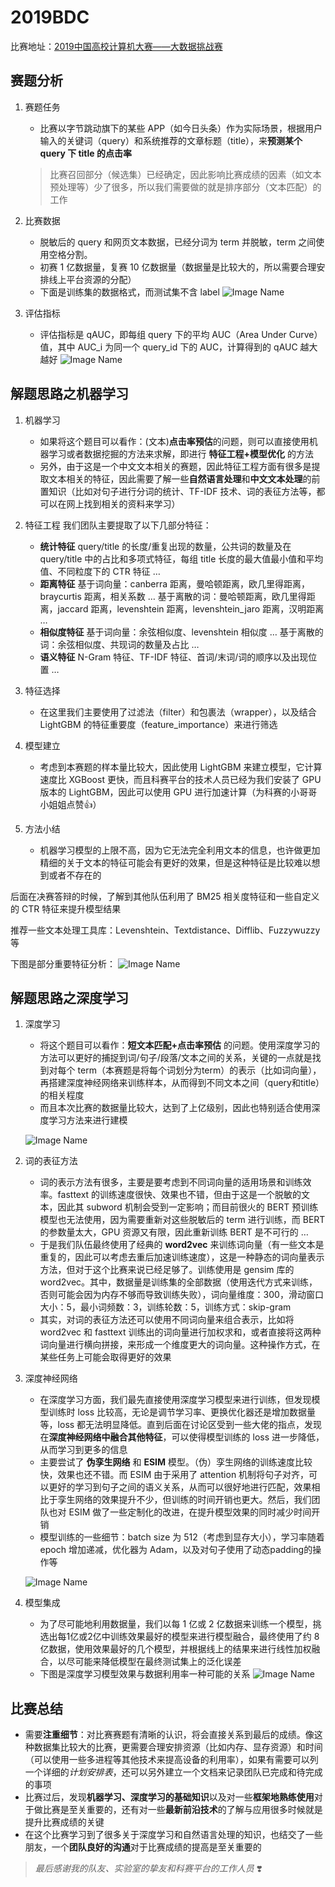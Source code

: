 # 2019BDC
比赛地址：[2019中国高校计算机大赛——大数据挑战赛](https://www.kesci.com/home/competition/5cc51043f71088002c5b8840)

## 赛题分析
1. 赛题任务
	- 比赛以字节跳动旗下的某些 APP（如今日头条）作为实际场景，根据用户输入的关键词（query）和系统推荐的文章标题（title），来**预测某个 query 下 title 的点击率**
	
	>比赛召回部分（候选集）已经确定，因此影响比赛成绩的因素（如文本预处理等）少了很多，所以我们需要做的就是排序部分（文本匹配）的工作
	
2. 比赛数据
	- 脱敏后的 query 和网页文本数据，已经分词为 term 并脱敏，term 之间使用空格分割。
	- 初赛 1 亿数据量，复赛 10 亿数据量（数据量是比较大的，所以需要合理安排线上平台资源的分配）
	- 下面是训练集的数据格式，而测试集不含 label
	![Image Name](https://cdn.kesci.com/upload/image/pz5m26tphi.png?imageView2/0/w/1280/h/1280)

3. 评估指标
	- 评估指标是 qAUC，即每组 query 下的平均 AUC（Area Under Curve）值，其中 AUC_i 为同一个 query_id 下的 AUC，计算得到的 qAUC 越大越好
	![Image Name](https://cdn.kesci.com/upload/image/pz5sfwra5a.png?imageView2/0/w/960/h/960)
  
## 解题思路之机器学习
1. 机器学习
	- 如果将这个题目可以看作：(文本)**点击率预估**的问题，则可以直接使用机器学习或者数据挖掘的方法来求解，即进行 **特征工程+模型优化** 的方法
	- 另外，由于这是一个中文文本相关的赛题，因此特征工程方面有很多是提取文本相关的特征，因此需要了解一些**自然语言处理**和**中文文本处理**的前置知识（比如对句子进行分词的统计、TF-IDF 技术、词的表征方法等，都可以在网上找到相关的资料来学习）
	
2. 特征工程
	我们团队主要提取了以下几部分特征：
	- **统计特征**
		query/title 的长度/重复出现的数量，公共词的数量及在 query/title 中的占比和多项式特征，每组 title 长度的最大值最小值和平均值、不同粒度下的 CTR 特征 …
	- **距离特征**
		基于词向量：canberra 距离，曼哈顿距离，欧几里得距离，braycurtis 距离，相关系数 …
		基于离散的词：曼哈顿距离，欧几里得距离，jaccard 距离，levenshtein 距离，levenshtein_jaro 距离，汉明距离 …
	- **相似度特征**
		基于词向量：余弦相似度、levenshtein 相似度 …
		基于离散的词：余弦相似度、共现词的数量及占比 …
	- **语义特征**
		N-Gram 特征、TF-IDF 特征、首词/末词/词的顺序以及出现位置 …

3. 特征选择
	- 在这里我们主要使用了过滤法（filter）和包裹法（wrapper），以及结合 LightGBM 的特征重要度（feature_importance）来进行筛选
	
4. 模型建立
	- 考虑到本赛题的样本量比较大，因此使用 LightGBM 来建立模型，它计算速度比 XGBoost 更快，而且科赛平台的技术人员已经为我们安装了 GPU 版本的 LightGBM，因此可以使用 GPU 进行加速计算（为科赛的小哥哥小姐姐点赞👍）

5. 方法小结
	- 机器学习模型的上限不高，因为它无法完全利用文本的信息，也许做更加精细的关于文本的特征可能会有更好的效果，但是这种特征是比较难以想到或者不存在的

后面在决赛答辩的时候，了解到其他队伍利用了 BM25 相关度特征和一些自定义的 CTR 特征来提升模型结果

推荐一些文本处理工具库：Levenshtein、Textdistance、Difflib、Fuzzywuzzy 等

下图是部分重要特征分析：
	![Image Name](https://cdn.kesci.com/upload/image/pz5y68rdb2.png?imageView2/0/w/960/h/960)
  
## 解题思路之深度学习
1. 深度学习
	- 将这个题目可以看作：**短文本匹配+点击率预估** 的问题。使用深度学习的方法可以更好的捕捉到词/句子/段落/文本之间的关系，关键的一点就是找到对每个 term（本赛题是将每个词划分为term）的表示（比如词向量），再搭建深度神经网络来训练样本，从而得到不同文本之间（query和title）的相关程度
	- 而且本次比赛的数据量比较大，达到了上亿级别，因此也特别适合使用深度学习方法来进行建模
	
	![Image Name](https://cdn.kesci.com/upload/image/pz5x8qckoy.png?imageView2/0/w/960/h/960)

2. 词的表征方法
	- 词的表示方法有很多，主要是要考虑到不同词向量的适用场景和训练效率。fasttext 的训练速度很快、效果也不错，但由于这是一个脱敏的文本，因此其 subword 机制会受到一定影响；而目前很火的 BERT 预训练模型也无法使用，因为需要重新对这些脱敏后的 term 进行训练，而 BERT 的参数量太大，GPU 资源又有限，因此重新训练 BERT 是不可行的 … 
	- 于是我们队伍最终使用了经典的 **word2vec** 来训练词向量（有一些文本是重复的，因此可以考虑去重后加速训练速度），这是一种静态的词向量表示方法，但对于这个比赛来说已经足够了。训练使用是 gensim 库的 word2vec。其中，数据量是训练集的全部数据（使用迭代方式来训练，否则可能会因为内存不够而导致训练失败），词向量维度：300，滑动窗口大小：5，最小词频数：3，训练轮数：5，训练方式：skip-gram
	- 其实，对词的表征方法还可以使用不同词向量来组合表示，比如将 word2vec 和 fasttext 训练出的词向量进行加权求和，或者直接将这两种词向量进行横向拼接，来形成一个维度更大的词向量。这种操作方式，在某些任务上可能会取得更好的效果

3. 深度神经网络
	- 在深度学习方面，我们最先直接使用深度学习模型来进行训练，但发现模型训练时 loss 比较高，无论是调节学习率、更换优化器还是增加数据量等，loss 都无法明显降低。直到后面在讨论区受到一些大佬的指点，发现在**深度神经网络中融合其他特征**，可以使得模型训练的 loss 进一步降低，从而学习到更多的信息
	- 主要尝试了 **伪孪生网络** 和 **ESIM** 模型。（伪）孪生网络的训练速度比较快，效果也还不错。而 ESIM 由于采用了 attention 机制将句子对齐，可以更好的学习到句子之间的语义关系，从而可以很好地进行匹配，效果相比于孪生网络的效果提升不少，但训练的时间开销也更大。然后，我们团队也对 ESIM 做了一些定制化的改进，在提升模型效果的同时减少时间开销
	- 模型训练的一些细节：batch size 为 512（考虑到显存大小），学习率随着 epoch 增加递减，优化器为 Adam，以及对句子使用了动态padding的操作等
	
	![Image Name](https://cdn.kesci.com/upload/image/pz5xneb5tc.png?imageView2/0/w/960/h/960)

4. 模型集成
	- 为了尽可能地利用数据量，我们以每 1 亿或 2 亿数据来训练一个模型，挑选出每1亿或2亿中训练效果最好的模型来进行模型融合，最终使用了约 8 亿数据，使用效果最好的几个模型，并根据线上的结果来进行线性加权融合，以尽可能来降低模型在最终测试集上的泛化误差
	- 下图是深度学习模型效果与数据利用率一种可能的关系
	![Image Name](https://cdn.kesci.com/upload/image/pz5xw9wso4.png?imageView2/0/w/960/h/960)


## 比赛总结
- 需要**注重细节**：对比赛赛题有清晰的认识，将会直接关系到最后的成绩。像这种数据集比较大的比赛，更需要合理安排资源（比如内存、显存资源）和时间（可以使用一些多进程等其他技术来提高设备的利用率），如果有需要可以列一个详细的*计划安排表*，还可以另外建立一个文档来记录团队已完成和待完成的事项
- 比赛过后，发现**机器学习、深度学习的基础知识**以及对一些**框架地熟练使用**对于做比赛是至关重要的，还有对一些**最新前沿技术**的了解与应用很多时候就是提升比赛成绩的关键
- 在这个比赛学习到了很多关于深度学习和自然语言处理的知识，也结交了一些朋友，一个**团队良好的沟通**对于比赛成绩的提高是至关重要的

> *最后感谢我的队友、实验室的挚友和科赛平台的工作人员* ❣️

